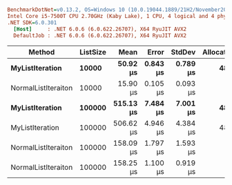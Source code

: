 ``` ini

BenchmarkDotNet=v0.13.2, OS=Windows 10 (10.0.19044.1889/21H2/November2021Update)
Intel Core i5-7500T CPU 2.70GHz (Kaby Lake), 1 CPU, 4 logical and 4 physical cores
.NET SDK=6.0.301
  [Host]     : .NET 6.0.6 (6.0.622.26707), X64 RyuJIT AVX2
  DefaultJob : .NET 6.0.6 (6.0.622.26707), X64 RyuJIT AVX2


```
|              Method | ListSize |      Mean |    Error |   StdDev | Allocated |
|-------------------- |--------- |----------:|---------:|---------:|----------:|
|     **MyListIteration** |    **10000** |  **50.92 μs** | **0.843 μs** | **0.789 μs** |      **48 B** |
| NormalListIteraiton |    10000 |  15.90 μs | 0.105 μs | 0.093 μs |         - |
|     **MyListIteration** |   **100000** | **515.13 μs** | **7.484 μs** | **7.001 μs** |      **48 B** |
|     MyListIteration |   100000 | 506.62 μs | 4.946 μs | 4.384 μs |      48 B |
| NormalListIteraiton |   100000 | 158.09 μs | 1.797 μs | 1.593 μs |         - |
| NormalListIteraiton |   100000 | 158.25 μs | 1.100 μs | 0.919 μs |         - |
